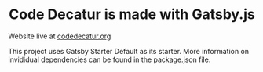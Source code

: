 <h1 align="center">
  Code Decatur is made with Gatsby.js
</h1>

Website live at [codedecatur.org](https://codedecatur.org)

This project uses Gatsby Starter Default as its starter.
More information on invididual dependencies can be found in the package.json file.
